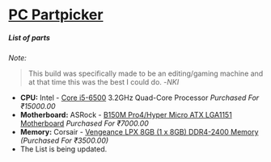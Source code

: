 # [PC Partpicker](https://in.pcpartpicker.com/list/RCsWqk)
##### List of parts
_Note:_
> This build was specifically made to be an editing/gaming machine and at that time this was the best I could do. -_NKI_

* **CPU:** Intel - [Core i5-6500](https://in.pcpartpicker.com/product/xwhj4D/intel-cpu-bx80662i56500) 3.2GHz Quad-Core Processor _Purchased For ₹15000.00_
* **Motherboard:** ASRock - [B150M Pro4/Hyper Micro ATX LGA1151 Motherboard](https://in.pcpartpicker.com/product/kcH48d/asrock-b150m-pro4hyper-micro-atx-lga1151-motherboard-b150m-pro4hyper) _Purchased For ₹7000.00_
* **Memory:** Corsair - [Vengeance LPX 8GB (1 x 8GB) DDR4-2400 Memory](https://in.pcpartpicker.com/product/sMbkcf/corsair-memory-cmk8gx4m1a2400c16) _(Purchased For ₹3500.00)_
* The List is being updated.
